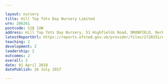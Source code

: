 ```yaml
---

layout: nursery
title: Hill Top Tots Day Nursery Limited
urn: 206261
postcode: S18 1UW
address: Hill Top Tots Day Nursery, 51 Highfields Road, DRONFIELD, Derbyshire, S18 1UW
latestReportUrl: https://reports.ofsted.gov.uk/provider/files/2720251/urn/206261.pdf
teaching: 2
development: 2
leadership: 2
outcomes: 2
overall: 2
date: 01 April 2018 
datePublish: 26 July 2017

---
```

